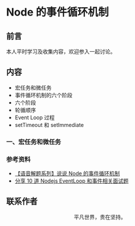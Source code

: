 # Node 的事件循环机制

## 前言

本人平时学习及收集内容，欢迎参入一起讨论。

## 内容

- 宏任务和微任务
- 事件循环机制的六个阶段
- 六个阶段
- 轮循顺序
- Event Loop 过程
- setTimeout 和 setImmediate

### 一、宏任务和微任务

### 参考资料

- [【语音解题系列】说说 Node 的事件循环机制](https://mp.weixin.qq.com/s/qEmR-N6cANSkKuJt2QO_eg)
- [分享 10 道 Nodejs EventLoop 和事件相关面试题](https://mp.weixin.qq.com/s/RNYYNR7A01V-Y2aC1wNsGw)

## 联系作者

<div align="center">
    <p>
        平凡世界，贵在坚持。
    </p>
    <img :src="$withBase('/about/contact.png')" />
</div>
